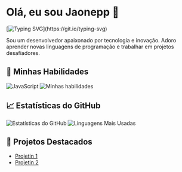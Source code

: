 # Olá, eu sou Jaonepp 👋
[![Typing SVG](https://readme-typing-svg.demolab.com?font=Fira+Code&pause=1000&color=F7E100FA&width=435&lines=Ol%C3%A1+me+chamo+Juan!)](https://git.io/typing-svg)


Sou um desenvolvedor apaixonado por tecnologia e inovação. Adoro aprender novas 
linguagens de programação e trabalhar em projetos desafiadores.

## 🚀 Minhas Habilidades
![JavaScript](https://img.shields.io/badge/JavaScript-F7DF1E?style=for-the-badge&logo=javascript&logoColor=black)
![Minhas habilidades](https://go-skill-icons.vercel.app/api/icons?i=html,css)





## 📈 Estatísticas do GitHub
![Estatísticas do GitHub](https://github-readme-stats.vercel.app/api?username=jaonepp&show_icons=true&theme=radical)
![Linguagens Mais Usadas](https://github-readme-stats.vercel.app/api/top-langs/?username=jaonepp&layout=compact&theme=radical)

## 🌟 Projetos Destacados
- [Projetin 1](https://github.com/jaonepp/Portifolio-do-jaone)
- [Projetin 2](https://github.com/jaonepp/Portifolio-do-jaone)
